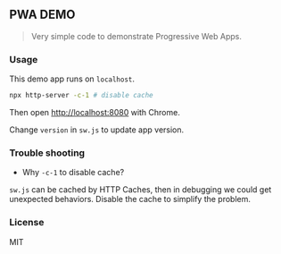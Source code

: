 
PWA DEMO
----

> Very simple code to demonstrate Progressive Web Apps.

### Usage

This demo app runs on `localhost`.

```bash
npx http-server -c-1 # disable cache
```

Then open <http://localhost:8080> with Chrome.

Change `version` in `sw.js` to update app version.

### Trouble shooting

* Why `-c-1` to disable cache?

`sw.js` can be cached by HTTP Caches, then in debugging we could get unexpected behaviors. Disable the cache to simplify the problem.

### License

MIT
